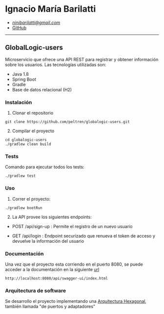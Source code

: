 # Ignacio María Barilatti

- *ninibarilatti@gmail.com*
- [GitHub](https://github.com/peltren)

---

## GlobalLogic-users

Microservicio que ofrece una API REST para registrar y obtener información sobre los usuarios.
Las tecnologías utilizadas son:
- Java 1.8
- Spring Boot
- Gradle
- Base de datos relacional (H2)



### Instalación

1. Clonar el repositorio

```
git clone https://github.com/peltren/globalogic-users.git
```

2. Compilar el proyecto
```
cd globalogic-users
./gradlew clean build
``` 

### Tests

Comando para ejecutar todos los tests:

```shell 
./gradlew test
```

### Uso

1) Correr el proyecto:
```shell 
./gradlew bootRun
```

2) La API provee los siguientes endpoints:

- POST /api/sign-up
  : Permite el registro de un nuevo usuario

- GET /api/login
  : Endpoint securizado que renueva el token de acceso y devuelve la información del usuario


### Documentación

Una vez que el proyecto esta corriendo en el puerto 8080, se puede acceder a la documentación en la siguiente [url](http://localhost:8080/api/swagger-ui/index.html)

```
http://localhost:8080/api/swagger-ui/index.html
``` 

### Arquitectura de software

Se desarrollo el proyecto implementando una [Arquitectura Hexagonal](https://medium.com/@edusalguero/arquitectura-hexagonal-59834bb44b7f), también llamada "de puertos y adaptadores" 

